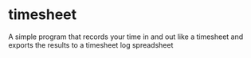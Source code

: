 # timesheet
A simple program that records your time in and out like a timesheet and exports the results to a timesheet log spreadsheet
